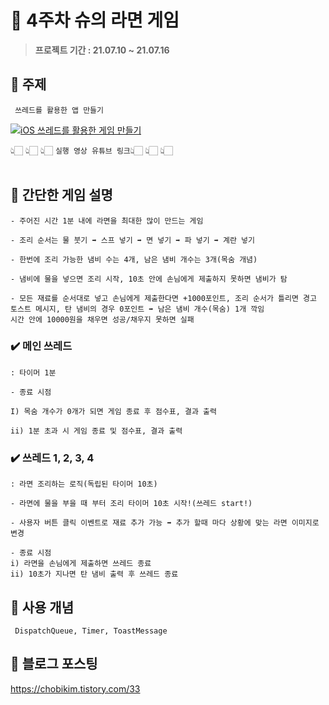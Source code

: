 # 🍜 4주차 슈의 라면 게임

> **프로젝트 기간 : 21.07.10 ~ 21.07.16**  

## 📌 주제

```
 쓰레드를 활용한 앱 만들기
 ```
 
[![iOS 쓰레드를 활용한 게임 만들기](https://img.youtube.com/vi/Yi7HfWCyEdE/0.jpg)](https://youtu.be/Yi7HfWCyEdE?t=0s)

👆🏻 👆🏻 👆🏻   `실행 영상 유튜브 링크`👆🏻 👆🏻 👆🏻  <br><br>


## 📌 간단한 게임 설명
```
- 주어진 시간 1분 내에 라면을 최대한 많이 만드는 게임

- 조리 순서는 물 붓기 ➡️ 스프 넣기 ➡️ 면 넣기 ➡️ 파 넣기 ➡️ 계란 넣기

- 한번에 조리 가능한 냄비 수는 4개, 남은 냄비 개수는 3개(목숨 개념)

- 냄비에 물을 넣으면 조리 시작, 10초 안에 손님에게 제출하지 못하면 냄비가 탐

- 모든 재료를 순서대로 넣고 손님에게 제출한다면 +1000포인트, 조리 순서가 틀리면 경고 토스트 메시지, 탄 냄비의 경우 0포인트 ➡️ 남은 냄비 개수(목숨) 1개 깍임
시간 안에 10000원을 채우면 성공/채우지 못하면 실패
```

### ✔️ 메인 쓰레드
```
: 타이머 1분 

- 종료 시점

I) 목숨 개수가 0개가 되면 게임 종료 후 점수표, 결과 출력

ii) 1분 초과 시 게임 종료 및 점수표, 결과 출력 
```

### ✔️ 쓰레드 1, 2, 3, 4 
```
: 라면 조리하는 로직(독립된 타이머 10초)

- 라면에 물을 부을 때 부터 조리 타이머 10초 시작!(쓰레드 start!)

- 사용자 버튼 클릭 이벤트로 재료 추가 가능 ➡️ 추가 할때 마다 상황에 맞는 라면 이미지로 변경

- 종료 시점
i) 라면을 손님에게 제출하면 쓰레드 종료
ii) 10초가 지나면 탄 냄비 출력 후 쓰레드 종료
```

## 📌 사용 개념
```
 DispatchQueue, Timer, ToastMessage
```

## 📌 블로그 포스팅

https://chobikim.tistory.com/33
